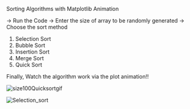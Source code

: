 Sorting Algorithms with Matplotlib Animation

-> Run the Code
-> Enter the size of array to be randomly generated
-> Choose the sort method

1. Selection Sort
2. Bubble Sort
3. Insertion Sort
4. Merge Sort
5. Quick Sort

Finally, Watch the algorithm work via the plot animation!!

![size100Quicksortgif](https://github.com/jasilva1/Sorting-Algorithms/assets/134011187/ee3d72d0-5b91-4773-bf26-273f27614028)

![Selection_sort](https://github.com/jasilva1/Sorting-Algorithms/assets/134011187/6b8ac46d-fc7d-4457-92de-abcb8042fd1d)
